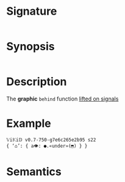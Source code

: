 # Signature
```vikid-signature
```

# Synopsis
```vikid-synopsis
```

# Description
The __graphic__ `behind` function [lifted on signals](/refman/concepts/pure_functions)

# Example
```vikid-script
𝕍i𝕂i𝔻 v0.7-750-g7e6c265e2b95 s22
{ ‘⌂’: { a👁: ●.«under»(⬒) } }
```




# Semantics
